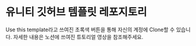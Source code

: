 # 유니티 깃허브 템플릿 레포지토리
Use this template라고 쓰여진 초록색 버튼을 통해 자신의 계정에 Clone할 수 있습니다.
자세한 내용은 노션에 쓰여진 튜토리얼 영상을 참조해주세요.

